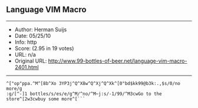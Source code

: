 
## Language VIM Macro ##
---
- Author: Herman Suijs
- Date: 05/25/10
- Info: http
- Score:  (2.95 in 19 votes)
- URL: n/a
- Original URL: http://www.99-bottles-of-beer.net/language-vim-macro-2401.html
---

``` i99 bottles of beer on the wall, ^[0"o4yw4w"p3yw$"opoTake one down and pass it around,
^["op"ppa.^M^[8b^Xo 3YP3j^Q^X8w^Q^Xj^Q^Xk^[0"bd$kk99@b3k:.,$s/0/no more/g
:g/[^-]1 bottles/s/es/e/g^M/^no/^M~j:s/-1/99/^M3cwGo to the store^[2w3cwbuy some more^[```